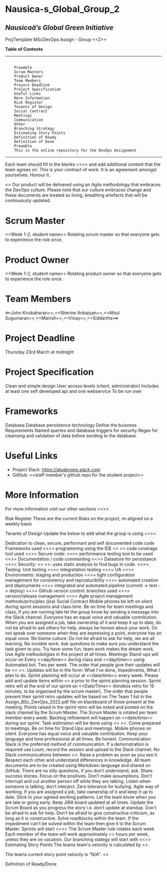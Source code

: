 # Nausica-s_Global_Group_2
## ***Nausicaä’s Global Green Initiative***

ProjTemplate
MScDevOps Assign - Group <<2>>


**Table of Contents**
________________________________________________________________________________________________________________

##

		Preamble
		Scrum Masters
		Product Owner
		Team Members
		Project Deadline
		Project Specification
		Useful Links
		More Information
		Risk Register
		Tenants of Design
		Social Contract
		Meetings
		Communication
		Other
		Branching Strategy
		Estimating Story Points
		Definition of Ready
		Definition of Done
		Preamble
		This is the online repository for the DevOps Assignment

______________________________________________________________________________________________________________________________________________________________________________
Each team should fill in the blanks <<>> and add additional content that the team agrees on. This is your contract of work. It is an agreement amongst yourselves. Honour it.

<> Our product will be delivered using an Agile methodology that embraces the DevOps culture. Please note that our culture embraces change and these documents are treated as living, breathing artefacts that will be continuously updated.

# Scrum Master
<<Week 1-2, student name>> Rotating scrum master so that everyone gets to experience the role once.

# Product Owner
<<Week 1-2, student name>> Rotating product owner so that everyone gets to experience the role once.

# Team Members
<==John Kirubaharan==,==Sherine Anbaiyan==,==Athul Sugumaran==,==Manish==,==Vinay==,==Siddartha==>

# Project Deadline
Thursday 23rd March at midnight

# Project Specification
Clean and simple design User access levels (client, administrator) Includes at least one self developed api and one webservice To be run over

# Frameworks
Database Database persistence technology Define the buisness Requirements Named queries and database triggers for security Regex for cleansing and validation of data before sending to the database.

# Useful Links
- Project Slack: https://atudevops.slack.com
- GitHub: <<staff member's github repo for the student project>>

# More Information
For more information visit our other sections <<>>

Risk Register
These are the current Risks on the project, re-aligned on a weekly basis

Tenants of Design
Update the below to add what the group is using <<>>

Dedication to clean, secure, performant and self documented code
code Frameworks used <<>>
programming using the IDE << >>
code coverage tool used <<>>
Secure code: <<>>
performance testing tool to be used <<>>
Documentation / code commenting <<>>
Datastore for persistance <<>>
Security:
<< >>: uses static analysis to find bugs in code.
<<>>.
Testing:
Unit testing <<>>
integretation testing <<>>
UA <<>>
Environments:
staging and production <<>>
tight configuration management for consistency and reproducibility <<>>
automated creation and deployments <<>>
integrated and automated pipeline (commit -> test -> deploy) <<>>
Github version control:
branches used <<>>
version/release management <<>>
Agile project management methods/principles (jira)
Social Contract
Mobile phones be left on silent during sprint sessions and class time.
Be on time for team meetings and class, if you are running late let the group know by sending a message into the Slack channel.
Everyone has an equal voice and valuable contribution.
When you are assigned a job, take ownership of it and keep it up to date, do not be afraid to ask others for help, 
always be honest about your work.
Do not speak over someone when they are expressing a point, everyone has an equal voice.
No blame culture.
Do not be afraid to ask for help, we are all learning.
No invisble work.
Ask questions to make sure you understand the task given to you.
Try have some fun, team work makes the dream work.
Use Agile methodoligies in the project at all times.
Meetings
Stand-ups will occur on Every <<day/time>> during class and <<day/time>> using Automated bot. Two per week.
The order that people give their updates will be << >>.
Updates will be in the form: What I've done, Impediments, What I plan to do.
Sprint planning will occur at <<date/time>> every week.
Please add and update items within <<issue management tool>> a prior to the sprint planning session.
Sprint retro will at the end of our sprint on <<Date/Time>> (timebox retro for 15 minutes, to be organised by the scrum master).
The order that people present their sprint retro updates will be based on The Team 1 list in the Assign_BSc_DevOps_2022.pdf file 
  on blackboard of those present at the meeting.
Points raised in the sprint retro will be noted and posted on the slack channel by the Scrum Master. The Scrum Master is rotated 
  per team member every week.
Backlog refinement will happen on <<date/time>> during our sprint.
Task estimation will be done using << >>. 
Come prepared to meetings.
Be on time for Stand Ups and meetings.
Mobile phones on silent.
Everyone has equal voice and valuable contribution.
Keep your language and tone professional at all times.
Be honest.
Communication
Slack is the preferred method of communication.
If a demonstration is required use Loom, record the session and upload to the Slack channel.
No Slack communications between <<time and time>>.
Raise a problem as soon as you see it.
Respect each other and understand differences in knowledge.
All team documents are to be created using Markdown language and shared on GitHub.
There are no silly questions, if you don’t understand, ask.
Share success stories.
Focus on the positives.
Don’t make assumptions.
Don’t interrupt and cut another person off while they are talking.
Listen when someone is talking, don’t interject.
Zero tolerance for bullying.
Agile way of working.
If you are assigned a job, take ownership of it and keep it up to date.
Stick to your agreed working patterns. Let the team know when you are late or going early.
Keep JIRA board updated at all times.
Update the Scrum Board as you progress the story i.e. don’t update at standup.
Don't be afraid to ask for help.
Don't be afraid to give constructive criticism, as long as it is constructive.
Solve roadblocks within the team. If the impediment can’t be solved within the team then give it to the Scrum Master.
Sprints will start <<>>
The Scrum Master role rotates each week 
Each member of the team will work approximately <<hours>> hours per week, unless they are on vacation.
Our branching stategy will start with <<>>
Estimating Story Points
The teams team's velocity is calculated by <>.

The teams current story point velocity is "N/A". <>

Definition of Ready/Done